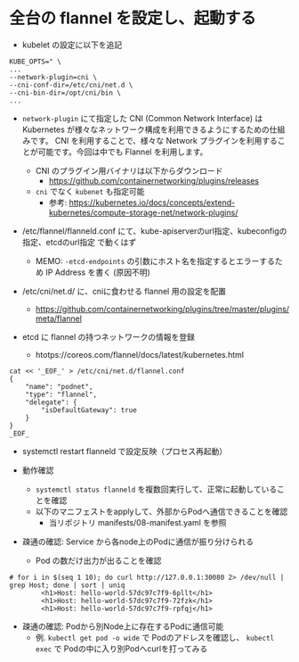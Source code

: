 
# 全台の flannel を設定し、起動する

* kubelet の設定に以下を追記

```
KUBE_OPTS=" \
...
--network-plugin=cni \
--cni-conf-dir=/etc/cni/net.d \
--cni-bin-dir=/opt/cni/bin \
...
```

* `network-plugin` にて指定した CNI (Common Network Interface) は Kubernetes が様々なネットワーク構成を利用できるようにするための仕組みです。 CNI を利用することで、様々な Network プラグインを利用することが可能です。今回は中でも Flannel を利用します。
    * CNI のプラグイン用バイナリは以下からダウンロード
        * https://github.com/containernetworking/plugins/releases
    * `cni` でなく `kubenet` も指定可能
        * 参考: https://kubernetes.io/docs/concepts/extend-kubernetes/compute-storage-net/network-plugins/

* /etc/flannel/flanneld.conf にて、kube-apiserverのurl指定、kubeconfigの指定、etcdのurl指定 で動くはず
    * MEMO: `-etcd-endpoints` の引数にホスト名を指定するとエラーするため IP Address を書く (原因不明)
* /etc/cni/net.d/ に、cniに食わせる flannel 用の設定を配置
    * https://github.com/containernetworking/plugins/tree/master/plugins/meta/flannel
* etcd に flannel の持つネットワークの情報を登録
    * htotps://coreos.com/flannel/docs/latest/kubernetes.html
```
cat << '_EOF_' > /etc/cni/net.d/flannel.conf
{
    "name": "podnet",
    "type": "flannel",
    "delegate": {
        "isDefaultGateway": true
    }
}
_EOF_
```

* systemctl restart flanneld で設定反映（プロセス再起動）


* 動作確認
    * `systemctl status flanneld` を複数回実行して、正常に起動していることを確認
    * 以下のマニフェストをapplyして、外部からPodへ通信できることを確認
        * 当リポジトリ manifests/08-manifest.yaml を参照

* 疎通の確認: Service から各node上のPodに通信が振り分けられる
    * Pod の数だけ出力が出ることを確認

```
# for i in $(seq 1 10); do curl http://127.0.0.1:30080 2> /dev/null | grep Host; done | sort | uniq
        <h1>Host: hello-world-57dc97c7f9-6pllt</h1>
        <h1>Host: hello-world-57dc97c7f9-72fzk</h1>
        <h1>Host: hello-world-57dc97c7f9-rpfqj</h1>
```

* 疎通の確認: Podから別Node上に存在するPodに通信可能
    * 例. `kubectl get pod -o wide` で Podのアドレスを確認し、 `kubectl exec` で Podの中に入り別Podへcurlを打ってみる


